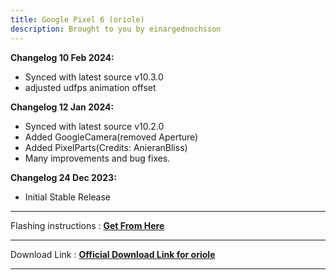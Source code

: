 ```yaml
---
title: Google Pixel 6 (oriole)
description: Brought to you by einargednochsson
---
```


<b>Changelog 10 Feb 2024:</b>
- Synced with latest source v10.3.0
- adjusted udfps animation offset

<b>Changelog 12 Jan 2024:</b>
- Synced with latest source v10.2.0
- Added GoogleCamera(removed Aperture)
- Added PixelParts(Credits: AnieranBliss)
- Many improvements and bug fixes.

<b>Changelog 24 Dec 2023:</b>
- Initial Stable Release

----
Flashing instructions : [**Get From Here**](oriole_inst.md)

----
Download Link : [**Official Download Link for oriole**](https://sourceforge.net/projects/projectmatrixx/files/Android-14/oriole/)

----

